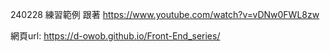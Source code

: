 240228 練習範例
跟著 https://www.youtube.com/watch?v=vDNw0FWL8zw

網頁url: https://d-owob.github.io/Front-End_series/
